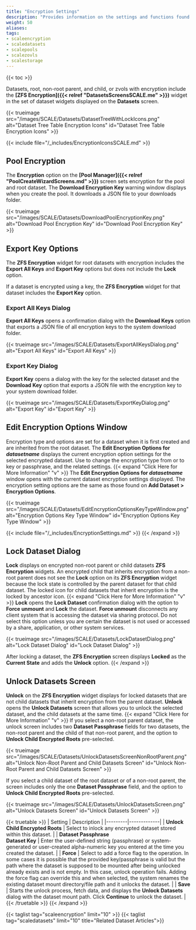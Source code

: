 ```yaml
---
title: "Encryption Settings"
description: "Provides information on the settings and functions found on the SCALE storage encryption screens."
weight: 50
aliases: 
tags:
- scaleencryption
- scaledatasets
- scalepools
- scalezovls
- scalestorage
---
```


{{< toc >}}


Datasets, root, non-root parent, and child, or zvols with encryption include the **[ZFS Encryption]({{< relref "DatasetsScreensSCALE.me" >}})** widget in the set of dataset widgets displayed on the **Datasets** screen.

{{< trueimage src="/images/SCALE/Datasets/DatasetTreeWithLockIcons.png" alt="Dataset Tree Table Encryption Icons" id="Dataset Tree Table Encryption Icons" >}}

{{< include file="/_includes/EncryptionIconsSCALE.md" >}}

## Pool Encryption

The **Encryption** option on the **[Pool Manager]({{< relref "PoolCreateWizardScreens.md" >}})** screen sets encryption for the pool and root dataset.
The **Download Encryption Key** warning window displays when you create the pool.
It downloads a JSON file to your downloads folder.

{{< trueimage src="/images/SCALE/Datasets/DownloadPoolEncryptionKey.png" alt="Download Pool Encryption Key" id="Download Pool Encryption Key" >}}

## Export Key Options

The **ZFS Encryption** widget for root datasets with encryption includes the **Export All Keys** and **Export Key** options but does not include the **Lock** option.

If a dataset is encrypted using a key, the **ZFS Encryption** widget for that dataset includes the **Export Key** option.

### Export All Keys Dialog

**Export All Keys** opens a confirmation dialog with the **Download Keys** option that exports a JSON file of all encryption keys to the system download folder.

{{< trueimage src="/images/SCALE/Datasets/ExportAllKeysDialog.png" alt="Export All Keys" id="Export All Keys" >}}

### Export Key Dialog

**Export Key** opens a dialog with the key for the selected dataset and the **Download Key** option that exports a JSON file with the encryption key to your system download folder.

{{< trueimage src="/images/SCALE/Datasets/ExportKeyDialog.png" alt="Export Key" id="Export Key" >}}

## Edit Encryption Options Window

Encryption type and options are set for a dataset when it is first created and are inherited from the root dataset.
The **Edit Encryption Options for *datasetname*** displays the current encryption option settings for the selected encrypted dataset.
Use to change the encryption type from or to key or passphrase, and the related settings.
{{< expand "Click Here for More Information" "v" >}}
The **Edit Encryption Options for *datasetname*** window opens with the current dataset encryption settings displayed.
The encryption setting options are the same as those found on **Add Dataset > Encryption Options**.

{{< trueimage src="/images/SCALE/Datasets/EditEncryptionOptionsKeyTypeWindow.png" alt="Encryption Options Key Type Window" id="Encryption Options Key Type Window" >}}

{{< include file="/_includes/EncryptionSettings.md" >}}
{{< /expand >}}
## Lock Dataset Dialog
**Lock** displays on encrypted non-root parent or child datasets **ZFS Encryption** widgets.
An encrypted child that inherits encryption from a non-root parent does not see the **Lock** option on its **ZFS Encryption** widget because the lock state is controlled by the parent dataset for that child dataset.
The locked icon for child datasets that inherit encryption is the locked by ancestor icon.
{{< expand "Click Here for More Information" "v" >}}
**Lock** opens the **Lock Dataset** confirmation dialog with the option to **Force unmount** and **Lock** the dataset.
**Force unmount** disconnects any client system that is accessing the dataset via sharing protocol. Do not select this option unless you are certain the dataset is not used or accessed by a share, application, or other system services.

{{< trueimage src="/images/SCALE/Datasets/LockDatasetDialog.png" alt="Lock Dataset Dialog" id="Lock Dataset Dialog" >}}

After locking a dataset, the **ZFS Encryption** screen displays **Locked** as the **Current State** and adds the **Unlock** option.
{{< /expand >}}

## Unlock Datasets Screen
**Unlock** on the **ZFS Encryption** widget displays for locked datasets that are not child datasets that inherit encryption from the parent dataset.
**Unlock** opens the **Unlock Datasets** screen that allows you to unlock the selected dataset, and the child datasets at the same time.
{{< expand "Click Here for More Information" "v" >}}
If you select a non-root parent dataset, the unlock screen includes two **Dataset Passphrase** fields for two datasets, the non-root parent and the child of that non-root parent, and the option to **Unlock Child Encrypted Roots** pre-selected.

{{< trueimage src="/images/SCALE/Datasets/UnlockDatasetsScreenNonRootParent.png" alt="Unlock Non-Root Parent and Child Datasets Screen" id="Unlock Non-Root Parent and Child Datasets Screen" >}}

If you select a child dataset of the root dataset or of a non-root parent, the screen includes only the one **Dataset Passphrase** field, and the option to **Unlock Child Encrypted Roots** pre-selected.

{{< trueimage src="/images/SCALE/Datasets/UnlockDatasetsScreen.png" alt="Unlock Datasets Screen" id="Unlock Datasets Screen" >}}

{{< truetable >}}
| Setting | Description |
|---------|-------------|
| **Unlock Child Encrypted Roots** | Select to inlock any encrypted dataset stored within this dataset. |
| **Dataset Passphrase**<br> **Dataset Key** | Enter the user-defined string (passphrase) or system-generated or user-created alpha-numeric key you entered at the time you created the dataset. |
| **Force** | Select to add a force flag to the operation. In some cases it is possible that the provided key/passphrase is valid but the path where the dataset is supposed to be mounted after being unlocked already exists and is not empty. In this case, unlock operation fails. Adding the force flag can override this and when selected, the system renames the existing dataset mount directory/file path and it unlocks the dataset. |
| **Save** | Starts the unlock process, fetch data, and displays the **Unlock Datasets** dialog with the dataset mount path. Click **Continue** to unlock the dataset. |
{{< /truetable >}}
{{< /expand >}}

{{< taglist tag="scaleencryption" limit="10"  >}}
{{< taglist tag="scaledatasets" limit="10" title="Related Dataset Articles">}}

